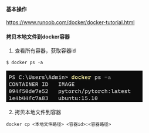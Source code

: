 #### 基本操作

https://www.runoob.com/docker/docker-tutorial.html



#### 拷贝本地文件到docker容器

1. 查看所有容器，获取容器id

```dockerfile
$ docker ps -a
```

![image-20210406171935369](.\image\image-20210406171935369.png)

2. 拷贝本地文件到容器

```
docker cp <本地文件路径> <容器id>:<容器路径>
```

